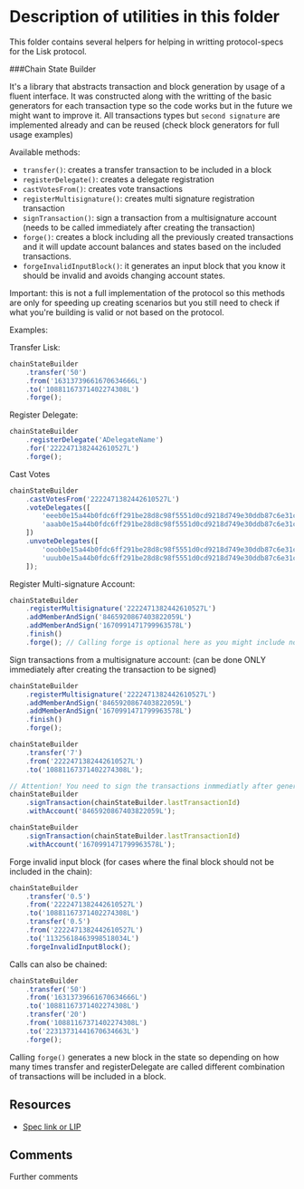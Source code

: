 # Description of utilities in this folder

This folder contains several helpers for helping in writting protocol-specs for the Lisk protocol.

###Chain State Builder

It's a library that abstracts transaction and block generation by usage of a fluent interface. It was constructed along with the writting of the basic generators for each transaction type so the code works but in the future we might want to improve it. All transactions types but `second signature` are implemented already and can be reused (check block generators for full usage examples)

Available methods:

- `transfer()`: creates a transfer transaction to be included in a block
- `registerDelegate()`: creates a delegate registration
- `castVotesFrom()`: creates vote transactions
- `registerMultisignature()`: creates multi signature registration transaction
- `signTransaction()`: sign a transaction from a multisignature account (needs to be called immediately after creating the transaction)
- `forge()`: creates a block including all the previously created transactions and it will update account balances and states based on the included transactions.
- `forgeInvalidInputBlock()`: it generates an input block that you know it should be invalid and avoids changing account states.

Important: this is not a full implementation of the protocol so this methods are only for speeding up creating scenarios but you still need to check if what you're building is valid or not based on the protocol.

Examples:

Transfer Lisk:

```javascript
chainStateBuilder
	.transfer('50')
	.from('16313739661670634666L')
	.to('10881167371402274308L')
	.forge();
```

Register Delegate:

```javascript
chainStateBuilder
	.registerDelegate('ADelegateName')
	.for('2222471382442610527L')
	.forge();
```

Cast Votes

```javascript
chainStateBuilder
	.castVotesFrom('2222471382442610527L')
	.voteDelegates([
		'eeeb0e15a44b0fdc6ff291be28d8c98f5551d0cd9218d749e30ddb87c6e31ca9',
		'aaab0e15a44b0fdc6ff291be28d8c98f5551d0cd9218d749e30ddb87c6e31ca9',
	])
	.unvoteDelegates([
		'ooob0e15a44b0fdc6ff291be28d8c98f5551d0cd9218d749e30ddb87c6e31ca9'
		'uuub0e15a44b0fdc6ff291be28d8c98f5551d0cd9218d749e30ddb87c6e31ca9',
	]);
```

Register Multi-signature Account:

```javascript
chainStateBuilder
	.registerMultisignature('2222471382442610527L')
	.addMemberAndSign('8465920867403822059L')
	.addMemberAndSign('1670991471799963578L')
	.finish()
	.forge(); // Calling forge is optional here as you might include non-conflicting transaction in the same block.
```

Sign transactions from a multisignature account:
(can be done ONLY immediately after creating the transaction to be signed)

```javascript
chainStateBuilder
	.registerMultisignature('2222471382442610527L')
	.addMemberAndSign('8465920867403822059L')
	.addMemberAndSign('1670991471799963578L')
	.finish()
	.forge();

chainStateBuilder
	.transfer('7')
	.from('2222471382442610527L')
	.to('10881167371402274308L');

// Attention! You need to sign the transactions inmmediatly after generating them
chainStateBuilder
	.signTransaction(chainStateBuilder.lastTransactionId)
	.withAccount('8465920867403822059L');

chainStateBuilder
	.signTransaction(chainStateBuilder.lastTransactionId)
	.withAccount('1670991471799963578L');
```

Forge invalid input block (for cases where the final block should not be included in the chain):

```javascript
chainStateBuilder
	.transfer('0.5')
	.from('2222471382442610527L')
	.to('10881167371402274308L')
	.transfer('0.5')
	.from('2222471382442610527L')
	.to('11325618463998518034L')
	.forgeInvalidInputBlock();
```

Calls can also be chained:

```javascript
chainStateBuilder
	.transfer('50')
	.from('16313739661670634666L')
	.to('10881167371402274308L')
	.transfer('20')
	.from('10881167371402274308L')
	.to('22313731441670634663L')
	.forge();
```

Calling `forge()` generates a new block in the state so depending on how many times transfer and registerDelegate are called different combination of transactions will be included in a block.

## Resources

- [Spec link or LIP]()

## Comments

Further comments
